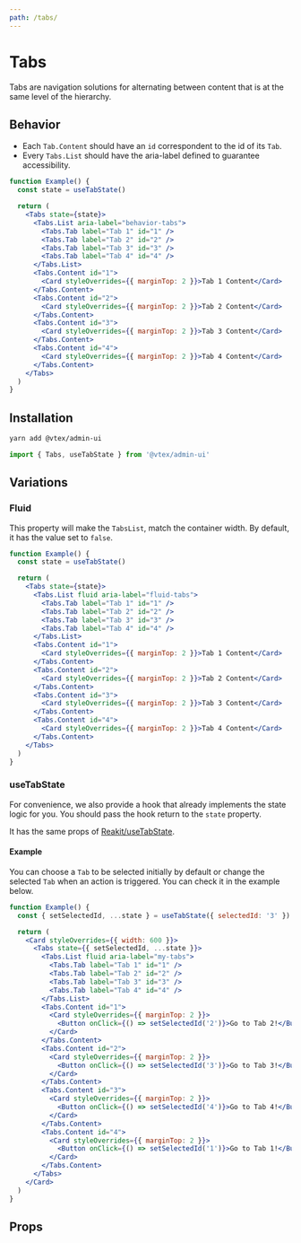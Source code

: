 ```yaml
---
path: /tabs/
---
```


# Tabs

Tabs are navigation solutions for alternating between content that is at the same level of the hierarchy.

## Behavior

- Each `Tab.Content` should have an `id` correspondent to the id of its `Tab`.
- Every `Tabs.List` should have the aria-label defined to guarantee accessibility.

```jsx
function Example() {
  const state = useTabState()

  return (
    <Tabs state={state}>
      <Tabs.List aria-label="behavior-tabs">
        <Tabs.Tab label="Tab 1" id="1" />
        <Tabs.Tab label="Tab 2" id="2" />
        <Tabs.Tab label="Tab 3" id="3" />
        <Tabs.Tab label="Tab 4" id="4" />
      </Tabs.List>
      <Tabs.Content id="1">
        <Card styleOverrides={{ marginTop: 2 }}>Tab 1 Content</Card>
      </Tabs.Content>
      <Tabs.Content id="2">
        <Card styleOverrides={{ marginTop: 2 }}>Tab 2 Content</Card>
      </Tabs.Content>
      <Tabs.Content id="3">
        <Card styleOverrides={{ marginTop: 2 }}>Tab 3 Content</Card>
      </Tabs.Content>
      <Tabs.Content id="4">
        <Card styleOverrides={{ marginTop: 2 }}>Tab 4 Content</Card>
      </Tabs.Content>
    </Tabs>
  )
}
```

## Installation

```bash isStatic
yarn add @vtex/admin-ui
```

```jsx isStatic
import { Tabs, useTabState } from '@vtex/admin-ui'
```

## Variations

### Fluid

This property will make the `TabsList`, match the container width. By default, it has the value set to `false`.

```jsx
function Example() {
  const state = useTabState()

  return (
    <Tabs state={state}>
      <Tabs.List fluid aria-label="fluid-tabs">
        <Tabs.Tab label="Tab 1" id="1" />
        <Tabs.Tab label="Tab 2" id="2" />
        <Tabs.Tab label="Tab 3" id="3" />
        <Tabs.Tab label="Tab 4" id="4" />
      </Tabs.List>
      <Tabs.Content id="1">
        <Card styleOverrides={{ marginTop: 2 }}>Tab 1 Content</Card>
      </Tabs.Content>
      <Tabs.Content id="2">
        <Card styleOverrides={{ marginTop: 2 }}>Tab 2 Content</Card>
      </Tabs.Content>
      <Tabs.Content id="3">
        <Card styleOverrides={{ marginTop: 2 }}>Tab 3 Content</Card>
      </Tabs.Content>
      <Tabs.Content id="4">
        <Card styleOverrides={{ marginTop: 2 }}>Tab 4 Content</Card>
      </Tabs.Content>
    </Tabs>
  )
}
```

### useTabState

For convenience, we also provide a hook that already implements the state logic for you. You should pass the hook return to the `state` property.

It has the same props of [Reakit/useTabState](https://reakit.io/docs/tab/#usetabstate).

#### Example

You can choose a `Tab` to be selected initially by default or change the selected `Tab` when an action is triggered. You can check it in the example below.

```jsx
function Example() {
  const { setSelectedId, ...state } = useTabState({ selectedId: '3' })

  return (
    <Card styleOverrides={{ width: 600 }}>
      <Tabs state={{ setSelectedId, ...state }}>
        <Tabs.List fluid aria-label="my-tabs">
          <Tabs.Tab label="Tab 1" id="1" />
          <Tabs.Tab label="Tab 2" id="2" />
          <Tabs.Tab label="Tab 3" id="3" />
          <Tabs.Tab label="Tab 4" id="4" />
        </Tabs.List>
        <Tabs.Content id="1">
          <Card styleOverrides={{ marginTop: 2 }}>
            <Button onClick={() => setSelectedId('2')}>Go to Tab 2!</Button>
          </Card>
        </Tabs.Content>
        <Tabs.Content id="2">
          <Card styleOverrides={{ marginTop: 2 }}>
            <Button onClick={() => setSelectedId('3')}>Go to Tab 3!</Button>
          </Card>
        </Tabs.Content>
        <Tabs.Content id="3">
          <Card styleOverrides={{ marginTop: 2 }}>
            <Button onClick={() => setSelectedId('4')}>Go to Tab 4!</Button>
          </Card>
        </Tabs.Content>
        <Tabs.Content id="4">
          <Card styleOverrides={{ marginTop: 2 }}>
            <Button onClick={() => setSelectedId('1')}>Go to Tab 1!</Button>
          </Card>
        </Tabs.Content>
      </Tabs>
    </Card>
  )
}
```

## Props

<propdetails heading="Tabs" component="Tabs"></propdetails>
<propdetails heading="Tabs.List" component="TabList"></propdetails>
<propdetails heading="Tabs.Tab" component="Tab"></propdetails>
<propdetails heading="Tabs.Content" component="TabContent"></propdetails>
